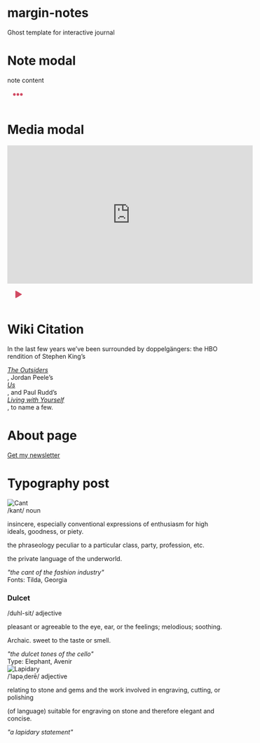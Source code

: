 # margin-notes
Ghost template for interactive journal

Note modal
====================

<div class="modal-content-wrapper">
<div class="modal-content">
note content
</div>
<div class="margin-triger-wrapper">
<a class="margin-triger margin-note" id="margin-note">
<svg class="note" width="48" height="48" viewBox="0 0 48 48" fill="none" xmlns="http://www.w3.org/2000/svg">
<circle class="bg" cx="24" cy="24" r="16" fill="#F6F4F3" fill-opacity="0"/>
<circle cx="16" cy="24" r="3" fill="#D14962"/>
<circle cx="24" cy="24" r="3" fill="#D14962"/>
<circle cx="32" cy="24" r="3" fill="#D14962"/>
</svg>
</a>
</div>
</div>

Media modal 
=====================

<div class="modal-content-wrapper">
                <div class="modal-content">
                     <iframe width="560" height="315" src="https://www.youtube.com/embed/tpUtKsdx9oc" frameborder="0" allow="accelerometer; autoplay; encrypted-media; gyroscope; picture-in-picture" allowfullscreen></iframe>
                </div>
                <div class="margin-triger-wrapper">
                   <a class="margin-triger media-note" id="media-note">
                    <svg class="note" width="48" height="48" viewBox="0 0 48 48" fill="none" xmlns="http://www.w3.org/2000/svg">
                    <path d="M32.5 23.634C33.1667 24.0189 33.1667 24.9811 32.5 25.366L19.75 32.7272C19.0833 
                    33.1121 18.25 32.631 18.25 31.8612L18.25 17.1388C18.25 16.369 19.0833 15.8879 19.75 16.2728L32.5 23.634Z" 
                    fill="#D14962"/>
                    </svg>
                </a>
                </div>
            </div>

Wiki Citation
===================

In the last few years we’ve been surrounded by doppelgängers: the HBO rendition of Stephen King’s  <div class="citation"><a href="https://en.wikipedia.org/wiki/The_Outsiders"><u><i>The Outsiders</i></u></a></div>, Jordan Peele’s <div class="citation"><a href="https://en.wikipedia.org/wiki/Us"><u><i>Us</i></u></a></div>, and Paul Rudd’s <div class="citation"><a href="https://en.wikipedia.org/wiki/The_Outsiders"><u><i>Living with Yourself</i></u></a></div>, to name a few.

About page
=============================

<div class="click-to-action">
                    <a href="#" class="btn">Get my newsletter</a>
                    <a href="#" class="social instagram"><img src="../assets/svg/instagram-icon.svg" alt=""></a>
                    <a href="#" class="social twitter"><img src="../assets/svg/twitter-icon.svg" alt=""></a>
                </div>

Typography post
===================

<div class="swiper-wrapper">
<div class="swiper-slide blue">
<div class="slide-content d-flex">
<div class="content d-flex">
<div class="container clear">
<div class="slide-title">
<img src="../assets/svg/cant.svg" alt="Cant">
</div>
<div class="post-tags">
<span>/kant</span><span>/ noun</span>
</div>
<p>insincere, especially conventional expressions of enthusiasm for high ideals, goodness, or piety.</p>
<p>the phraseology peculiar to a particular class, party, profession, etc.</p>
<p>the private language of the underworld.</p>
<dfn>"the cant of the fashion industry"</dfn>
<div class="fonts-name">Fonts: <span>Tilda</span>, <span>Georgia</span></div>
</div>
</div>
<div class="slide-thumb-wrap d-flex">
<div class="slide-thumb">
<img src="../assets/img/cant-thumb.png" alt="">
</div>
</div>
</div>
</div>
<div class="swiper-slide pink">
<div class="slide-content d-flex">
<div class="content d-flex">
<div class="container clear">
<div class="slide-title">
<h3>Dulcet</h3>
</div>
<div class="post-tags">
<span>/duhl-sit</span><span>/ adjective</span>
</div>
<p>pleasant or agreeable to the eye, ear, or the feelings; melodious; soothing.</p>
<p>Archaic. sweet to the taste or smell.</p>
<dfn>"the dulcet tones of the cello"</dfn>
<div class="type">Type: Elephant, Avenir</div>
</div>
</div>
<div class="slide-thumb-wrap d-flex">
<div class="slide-thumb">
<img src="../assets/img/spun.png" alt="">
</div>
</div>
</div>
</div>
<div class="swiper-slide white">
<div class="slide-content d-flex">
<div class="content d-flex">
<div class="container clear">
<div class="slide-title">
<img src="../assets/svg/Lapidary.svg" alt="Lapidary">
</div>
<div class="post-tags">
<span>/ˈlapəˌderē</span><span>/ adjective</span>
</div>
<p>relating to stone and gems and the work involved in engraving, cutting, or polishing</p>
<p>(of language) suitable for engraving on stone and therefore elegant and concise.</p>
<dfn>"a lapidary statement"</dfn>
</div>
</div>
<div class="slide-thumb-wrap d-flex">
<div class="slide-thumb">
<img src="../assets/img/image-8.png" alt="">
</div>
</div>
</div>
</div>
</div>
